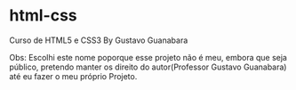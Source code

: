 # html-css
 Curso de HTML5 e CSS3  By Gustavo Guanabara

Obs: Escolhi este nome poporque esse projeto não é meu, embora que seja público, pretendo manter os direito do autor(Professor Gustavo Guanabara) até eu fazer o meu próprio Projeto.